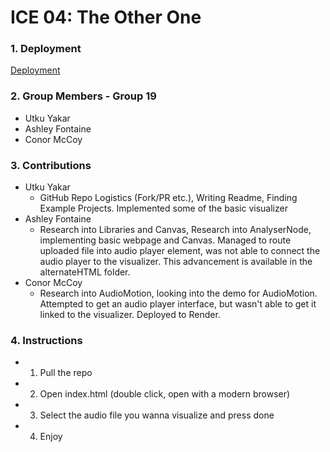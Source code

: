 # ICE 04: The Other One

### 1. Deployment

[Deployment](https://cs4241-ice4-group-19.onrender.com/)

### 2. Group Members - Group 19
* Utku Yakar
* Ashley Fontaine
* Conor McCoy

### 3. Contributions 
* Utku Yakar
    * GitHub Repo Logistics (Fork/PR etc.), Writing Readme, Finding Example Projects. Implemented some of the basic visualizer
* Ashley Fontaine
    * Research into Libraries and Canvas, Research into AnalyserNode, implementing basic webpage and Canvas. Managed to route uploaded file into audio player element, was not able to connect the audio player to the visualizer. This advancement is available in the alternateHTML folder.
* Conor McCoy
    * Research into AudioMotion, looking into the demo for AudioMotion. Attempted to get an audio player interface, but wasn't able to get it linked to the visualizer. Deployed to Render.

### 4. Instructions
* 1) Pull the repo
* 2) Open index.html (double click, open with a modern browser)
* 3) Select the audio file you wanna visualize and press done
* 4) Enjoy
